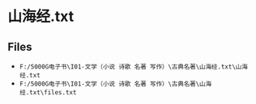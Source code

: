 # 山海经.txt

## Files

- `F:/5000G电子书\I01-文学（小说 诗歌 名著 写作）\古典名著\山海经.txt\山海经.txt`
- `F:/5000G电子书\I01-文学（小说 诗歌 名著 写作）\古典名著\山海经.txt\files.txt`
